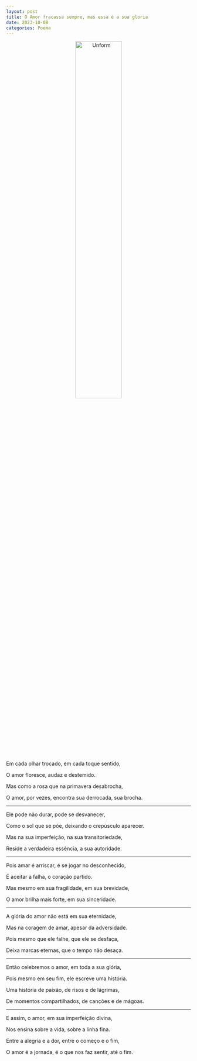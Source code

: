 ```yaml
---
layout: post
title: O Amor fracassa sempre, mas essa é a sua gloria
date: 2023-10-08
categories: Poema
---
```


<p align="center">
<img src="{{ site.baseurl }}/images/2023-10-08-O-Amor-fracassa-sempre-mas-essa-he-a-sua-gloria.png" height="50%" width="50%" alt="Unform" />
</p>

Em cada olhar trocado, em cada toque sentido,

O amor floresce, audaz e destemido.

Mas como a rosa que na primavera desabrocha,

O amor, por vezes, encontra sua derrocada, sua brocha.

---

Ele pode não durar, pode se desvanecer,

Como o sol que se põe, deixando o crepúsculo aparecer.

Mas na sua imperfeição, na sua transitoriedade,

Reside a verdadeira essência, a sua autoridade.

---

Pois amar é arriscar, é se jogar no desconhecido,

É aceitar a falha, o coração partido.

Mas mesmo em sua fragilidade, em sua brevidade,

O amor brilha mais forte, em sua sinceridade.

---

A glória do amor não está em sua eternidade,

Mas na coragem de amar, apesar da adversidade.

Pois mesmo que ele falhe, que ele se desfaça,

Deixa marcas eternas, que o tempo não desaça.

---

Então celebremos o amor, em toda a sua glória,

Pois mesmo em seu fim, ele escreve uma história.

Uma história de paixão, de risos e de lágrimas,

De momentos compartilhados, de canções e de mágoas.

---

E assim, o amor, em sua imperfeição divina,

Nos ensina sobre a vida, sobre a linha fina.

Entre a alegria e a dor, entre o começo e o fim,

O amor é a jornada, é o que nos faz sentir, até o fim.